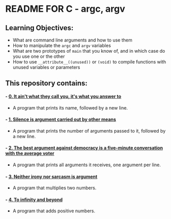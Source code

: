 # README FOR C - argc, argv

## Learning Objectives:
* What are command line arguments and how to use them
* How to manipulate the `argc` and `argv` variables
* What are two prototypes of `main` that you know of, and in which case do you use one or the other
* How to use `__attribute__((unused))` or `(void)` to compile functions with unused variables or parameters

## This repository contains:

#### - [0. It ain't what they call you, it's what you answer to](https://github.com/saiss-ahmed/alx-low_level_programming/blob/main/0x0A-argc_argv/0-whatsmyname.c)
- A program that prints its name, followed by a new line.

#### - [1. Silence is argument carried out by other means](https://github.com/saiss-ahmed/alx-low_level_programming/blob/main/0x0A-argc_argv/1-args.c)
- A program that prints the number of arguments passed to it, followed by a new line.

#### - [2. The best argument against democracy is a five-minute conversation with the average voter](https://github.com/saiss-ahmed/alx-low_level_programming/blob/main/0x0A-argc_argv/2-args.c)
- A program that prints all arguments it receives, one argument per line.

#### - [3. Neither irony nor sarcasm is argument](https://github.com/saiss-ahmed/alx-low_level_programming/blob/main/0x0A-argc_argv/3-mul.c)
- A program that multiplies two numbers.

#### - [4. To infinity and beyond](https://github.com/saiss-ahmed/alx-low_level_programming/blob/main/0x0A-argc_argv/4-add.c)
- A program that adds positive numbers.
